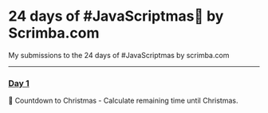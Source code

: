 # 24 days of #JavaScriptmas🎄 by Scrimba.com
My submissions to the 24 days of #JavaScriptmas by scrimba.com

---

### [Day 1](https://scrimba.com/scrim/co77d4615944d45c20dff0352) 
🎄 Countdown to Christmas - Calculate remaining time until Christmas.
